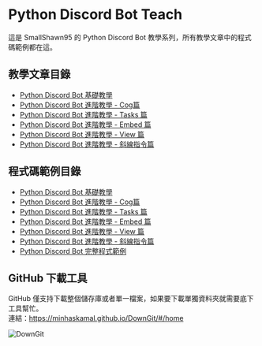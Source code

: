 # Python Discord Bot Teach
這是 SmallShawn95 的 Python Discord Bot 教學系列，所有教學文章中的程式碼範例都在這。

## 教學文章目錄
* [Python Discord Bot 基礎教學](https://hackmd.io/@smallshawn95/python_discord_bot_base)
* [Python Discord Bot 進階教學 - Cog篇](https://hackmd.io/@smallshawn95/python_discord_bot_cog)
* [Python Discord Bot 進階教學 - Tasks 篇](https://hackmd.io/@smallshawn95/python_discord_bot_tasks)
* [Python Discord Bot 進階教學 - Embed 篇](https://hackmd.io/@smallshawn95/python_discord_bot_embed)
* [Python Discord Bot 進階教學 - View 篇](https://hackmd.io/@smallshawn95/python_discord_bot_view)
* [Python Discord Bot 進階教學 - 斜線指令篇](https://hackmd.io/@smallshawn95/python_discord_bot_slash)

## 程式碼範例目錄
* [Python Discord Bot 基礎教學](https://github.com/smallshawn95/Python-Discord-Bot-Teach/tree/main/Python%20Discord%20Bot%20%E5%9F%BA%E7%A4%8E%E6%95%99%E5%AD%B8)
* [Python Discord Bot 進階教學 - Cog篇](https://github.com/smallshawn95/Python-Discord-Bot-Teach/tree/main/Python%20Discord%20Bot%20%E9%80%B2%E9%9A%8E%E6%95%99%E5%AD%B8%20-%20Cog%E7%AF%87)
* [Python Discord Bot 進階教學 - Tasks 篇](https://github.com/smallshawn95/Python-Discord-Bot-Teach/tree/main/Python%20Discord%20Bot%20%E9%80%B2%E9%9A%8E%E6%95%99%E5%AD%B8%20-%20Tasks%20%E7%AF%87)
* [Python Discord Bot 進階教學 - Embed 篇](https://github.com/smallshawn95/Python-Discord-Bot-Teach/tree/main/Python%20Discord%20Bot%20%E9%80%B2%E9%9A%8E%E6%95%99%E5%AD%B8%20-%20Embed%20%E7%AF%87)
* [Python Discord Bot 進階教學 - View 篇](https://github.com/smallshawn95/Python-Discord-Bot-Teach/tree/main/Python%20Discord%20Bot%20%E9%80%B2%E9%9A%8E%E6%95%99%E5%AD%B8%20-%20View%20%E7%AF%87)
* [Python Discord Bot 進階教學 - 斜線指令篇](https://github.com/smallshawn95/Python-Discord-Bot-Teach/tree/main/Python%20Discord%20Bot%20%E9%80%B2%E9%9A%8E%E6%95%99%E5%AD%B8%20-%20%E6%96%9C%E7%B7%9A%E6%8C%87%E4%BB%A4%E7%AF%87)
* [Python Discord Bot 完整程式範例](https://github.com/smallshawn95/Python-Discord-Bot-Teach/tree/main/Python%20Discord%20Bot%20%E5%AE%8C%E6%95%B4%E7%A8%8B%E5%BC%8F%E7%AF%84%E4%BE%8B)

## GitHub 下載工具
GitHub 僅支持下載整個儲存庫或者單一檔案，如果要下載單獨資料夾就需要底下工具幫忙。<br>
連結：https://minhaskamal.github.io/DownGit/#/home

![DownGit](https://github.com/smallshawn95/Python-Discord-Bot-Teach/assets/120244412/5229fb70-8990-4114-bed3-f71e9e7fdb33)
